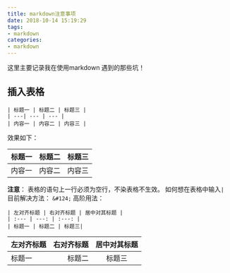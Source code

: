 ```yaml
---
title: markdown注意事项
date: 2018-10-14 15:19:29
tags:
- markdown
categories:
- markdown
---
```

这里主要记录我在使用markdown 遇到的那些坑！
<!-- more -->

## 插入表格

```
| 标题一 | 标题二 | 标题三 |
| ---| --- | --- |
| 内容一 | 内容二 | 内容三 |
```
效果如下：

| 标题一 | 标题二 | 标题三 |
| --- | --- | --- |
| 内容一 | 内容二 | 内容三 |

**注意**： 表格的语句上一行必须为空行，不染表格不生效。
           如何想在表格中输入`|`目前解决方法：
	   ```
	   &#124;
           ```
高阶用法：

```
| 左对齐标题 | 右对齐标题 | 居中对其标题 |
| :--- | ---: | :---: |
| 标题一 | 标题二 | 标题三|
```


| 左对齐标题 | 右对齐标题 | 居中对其标题 |
| :--- | ---: | :---: |
| 标题一 | 标题二 | 标题三 |
